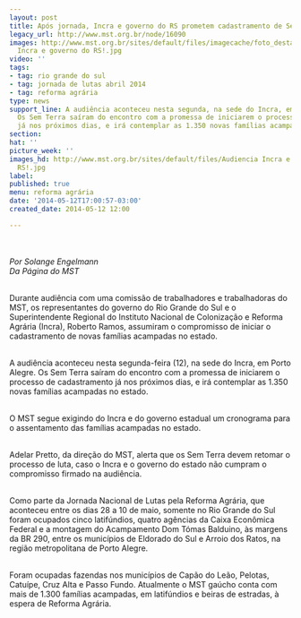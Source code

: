 ```yaml
---
layout: post
title: Após jornada, Incra e governo do RS prometem cadastramento de Sem Terra
legacy_url: http://www.mst.org.br/node/16090
images: http://www.mst.org.br/sites/default/files/imagecache/foto_destaque/Audiencia
  Incra e governo do RS!.jpg
video: ''
tags:
- tag: rio grande do sul
- tag: jornada de lutas abril 2014
- tag: reforma agrária
type: news
support_line: A audiência aconteceu nesta segunda, na sede do Incra, em Porto Alegre.
  Os Sem Terra saíram do encontro com a promessa de iniciarem o processo de cadastramento
  já nos próximos dias, e irá contemplar as 1.350 novas famílias acampadas no estado.
section: 
hat: ''
picture_week: ''
images_hd: http://www.mst.org.br/sites/default/files/Audiencia Incra e governo do
  RS!.jpg
label: 
published: true
menu: reforma agrária
date: '2014-05-12T17:00:57-03:00'
created_date: 2014-05-12 12:00

---
```

<p><img style="margin: 10px;" src="http://www.mst.org.br/sites/default/files/Audiencia%20Incra%20e%20governo%20do%20RS.jpg" alt=""></p><p><em>Por Solange Engelmann<br>Da Página do MST</em></p><p><br>Durante audiência com uma comissão de trabalhadores e trabalhadoras do MST, os representantes do governo do Rio Grande do Sul e o Superintendente Regional do Instituto Nacional de Colonização e Reforma Agrária (Incra), Roberto Ramos, assumiram o compromisso de iniciar o cadastramento de novas famílias acampadas no estado.</p><p><br>A audiência aconteceu nesta segunda-feira (12), na sede do Incra, em Porto Alegre. Os Sem Terra saíram do encontro com a promessa de iniciarem o processo de cadastramento já nos próximos dias, e irá contemplar as 1.350 novas famílias acampadas no estado.</p><p><br>O MST segue exigindo do Incra e do governo estadual um cronograma para o assentamento das famílias acampadas no estado.&nbsp;</p><p><br>Adelar Pretto, da direção do MST, alerta que os Sem Terra devem retomar o processo de luta, caso o Incra e o governo do estado não cumpram o compromisso firmado na audiência.</p><p><br>Como parte da Jornada Nacional de Lutas pela Reforma Agrária, que aconteceu entre os dias 28 a 10 de maio, somente no Rio Grande do Sul foram ocupados cinco latifúndios, quatro agências da Caixa Econômica Federal e a montagem do Acampamento Dom Tómas Balduino, às margens da BR 290, entre os municípios de Eldorado do Sul e Arroio dos Ratos, na região metropolitana de Porto Alegre.</p><p><br>Foram ocupadas fazendas nos municípios de Capão do Leão, Pelotas, Catuípe, Cruz Alta e Passo Fundo. Atualmente o MST gaúcho conta com mais de 1.300 famílias acampadas, em latifúndios e beiras de estradas, à espera de Reforma Agrária.</p><div>&nbsp;</div>
